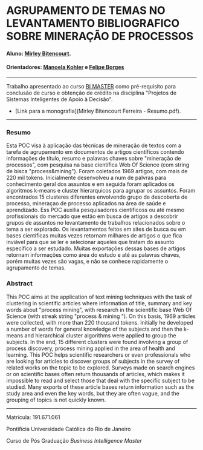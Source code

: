 # AGRUPAMENTO DE TEMAS NO LEVANTAMENTO BIBLIOGRAFICO SOBRE MINERAÇÃO DE PROCESSOS 

#### Aluno: [Mirley Bitencourt](https://github.com/mirleybitencourt).
#### Orientadores: [Manoela Kohler](https://github.com/manoelakohler) e [Felipe Borges](https://github.com/FelipeBorgesC)


---

Trabalho apresentado ao curso [BI MASTER](https://ica.puc-rio.ai/bi-master) como pré-requisito para conclusão de curso e obtenção de crédito na disciplina "Projetos de Sistemas Inteligentes de Apoio à Decisão".

- [Link para a monografia](Mirley Bitencourt Ferreira - Resumo.pdf). 

---

### Resumo

Esta POC visa à aplicação das técnicas de mineração de textos com a tarefa de agrupamento em documentos de artigos científicos contendo informações de título, resumo e palavras chaves sobre "mineração de processos", com pesquisa na base científica Web Of Science (com string de bisca "process&mining"). Foram coletados 1969 artigos, com mais de 220 mil tokens. Inicialmente desenvolveu a num de palvras para conhecimento geral dos assuntos e em seguida foram aplicados os algoritmos k-means e cluster hierarquicos para agrupar os assuntos. Foram encontrados 15 clusteres diferentes envolvendo grupo de descoberta de processo, mineraçao de processo aplicados na área de saúde e aprendizado. Ess POC auxilia pesquisadores científicoss ou até mesmo profissionais do mercado que estão em busca de artigos a descobrir grupos de assuntos no levantamento de trabalhos relacionados sobre o tema a ser explorado. Os levantamentos feitos em sites de busca ou em bases científicas muitas vezes retornam milhares de artigos o que fica inviável para que se ler e selecionar aqueles que tratam do assunto específico a ser estudado. Muitas exportações dessas bases de artigos retornam informações como área do estudo e até as palavras chaves, porém muitas vezes são vagas, e não se conhece rapidamente o agrupamento de temas.

### Abstract 

This POC aims at the application of text mining techniques with the task of clustering in scientific articles where information of title, summary and key words about "process mining", with research in the scientific base Web Of Science (with streak string "process & mining "). On this basis, 1969 articles were collected, with more than 220 thousand tokens. Initially he developed a number of words for general knowledge of the subjects and then the k-means and hierarchical cluster algorithms were applied to group the subjects. In the end, 15 different clusters were found involving a group of process discovery, process mining applied in the area of ​​health and learning. This POC helps scientific researchers or even professionals who are looking for articles to discover groups of subjects in the survey of related works on the topic to be explored. Surveys made on search engines or on scientific bases often return thousands of articles, which makes it impossible to read and select those that deal with the specific subject to be studied. Many exports of these article bases return information such as the study area and even the key words, but they are often vague, and the grouping of topics is not quickly known.

---

Matrícula: 191.671.061

Pontifícia Universidade Católica do Rio de Janeiro

Curso de Pós Graduação *Business Intelligence Master*
